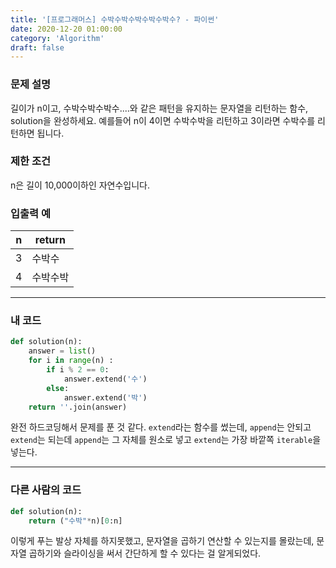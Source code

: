 ```yaml
---
title: '[프로그래머스] 수박수박수박수박수박수? - 파이썬'
date: 2020-12-20 01:00:00
category: 'Algorithm'
draft: false
---
```

### 문제 설명
길이가 n이고, 수박수박수박수....와 같은 패턴을 유지하는 문자열을 리턴하는 함수, solution을 완성하세요. 예를들어 n이 4이면 수박수박을 리턴하고 3이라면 수박수를 리턴하면 됩니다.


### 제한 조건
n은 길이 10,000이하인 자연수입니다.


### 입출력 예
|n	|return|
|---|---|
|3	|수박수|
|4	|수박수박|
---


###  내 코드
```python
def solution(n):
    answer = list()
    for i in range(n) :
        if i % 2 == 0:
            answer.extend('수')
        else:
            answer.extend('박')
    return ''.join(answer)
```
완전 하드코딩해서 문제를 푼 것 같다. `extend`라는 함수를 썼는데, `append`는 안되고 `extend`는 되는데
`append`는 그 자체를 원소로 넣고 `extend`는 가장 바깥쪽 `iterable`을 넣는다.


---


### 다른 사람의 코드
```python
def solution(n):
    return ("수박"*n)[0:n]
```
이렇게 푸는 발상 자체를 하지못했고, 문자열을 곱하기 연산할 수 있는지를 몰랐는데, 문자열 곱하기와 슬라이싱을 써서 간단하게 할 수 있다는 걸 알게되었다. 